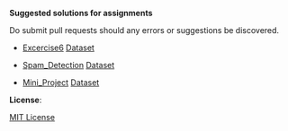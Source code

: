 **Suggested solutions for assignments**

Do submit pull requests should any errors or suggestions be discovered. 

- [Excercise6](https://github.com/NicholasGoh/1016/blob/master/Exercises/Exercise6_suggested.ipynb) [Dataset](https://www.kaggle.com/c/house-prices-advanced-regression-techniques/data)

- [Spam_Detection](https://github.com/NicholasGoh/1016/blob/master/Assignment/Spam_Detection.ipynb) [Dataset](https://www.kaggle.com/ishansoni/sms-spam-collection-dataset)

- [Mini_Project](https://github.com/NicholasGoh/1016/blob/master/Mini_Project/miniproj_final.ipynb) [Dataset](https://www.drivendata.org/competitions/7/pump-it-up-data-mining-the-water-table/page/25/)

**License**:

[MIT License](LICENSE.txt)